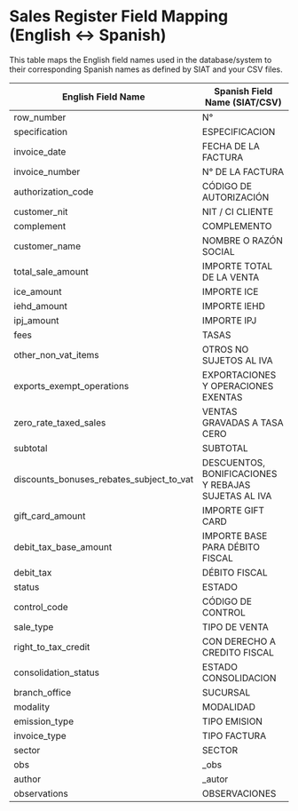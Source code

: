 # Sales Register Field Mapping (English ↔ Spanish)

This table maps the English field names used in the database/system to their corresponding Spanish names as defined by SIAT and your CSV files.

| English Field Name                          | Spanish Field Name (SIAT/CSV)                        |
|---------------------------------------------|------------------------------------------------------|
| row_number                                 | N°                                                  |
| specification                              | ESPECIFICACION                                      |
| invoice_date                               | FECHA DE LA FACTURA                                 |
| invoice_number                             | N° DE LA FACTURA                                    |
| authorization_code                         | CÓDIGO DE AUTORIZACIÓN                              |
| customer_nit                               | NIT / CI CLIENTE                                    |
| complement                                 | COMPLEMENTO                                         |
| customer_name                              | NOMBRE O RAZÓN SOCIAL                               |
| total_sale_amount                          | IMPORTE TOTAL DE LA VENTA                           |
| ice_amount                                 | IMPORTE ICE                                         |
| iehd_amount                                | IMPORTE IEHD                                        |
| ipj_amount                                 | IMPORTE IPJ                                         |
| fees                                       | TASAS                                               |
| other_non_vat_items                        | OTROS NO SUJETOS AL IVA                             |
| exports_exempt_operations                  | EXPORTACIONES Y OPERACIONES EXENTAS                 |
| zero_rate_taxed_sales                      | VENTAS GRAVADAS A TASA CERO                         |
| subtotal                                   | SUBTOTAL                                            |
| discounts_bonuses_rebates_subject_to_vat   | DESCUENTOS, BONIFICACIONES Y REBAJAS SUJETAS AL IVA |
| gift_card_amount                           | IMPORTE GIFT CARD                                   |
| debit_tax_base_amount                      | IMPORTE BASE PARA DÉBITO FISCAL                     |
| debit_tax                                  | DÉBITO FISCAL                                       |
| status                                     | ESTADO                                              |
| control_code                               | CÓDIGO DE CONTROL                                   |
| sale_type                                  | TIPO DE VENTA                                       |
| right_to_tax_credit                        | CON DERECHO A CREDITO FISCAL                        |
| consolidation_status                       | ESTADO CONSOLIDACION                                |
| branch_office                              | SUCURSAL                                            |
| modality                                   | MODALIDAD                                           |
| emission_type                              | TIPO EMISION                                        |
| invoice_type                               | TIPO FACTURA                                        |
| sector                                     | SECTOR                                              |
| obs                                        | _obs                                                |
| author                                     | _autor                                              |
| observations                               | OBSERVACIONES                                       |